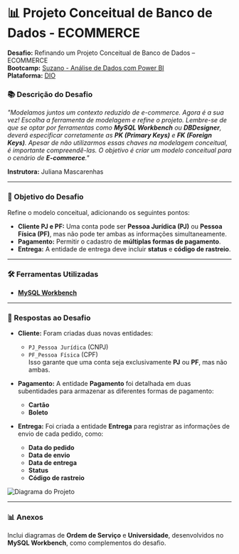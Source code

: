 # 📊 Projeto Conceitual de Banco de Dados - ECOMMERCE

**Desafio:** Refinando um Projeto Conceitual de Banco de Dados – ECOMMERCE  
**Bootcamp:** [Suzano - Análise de Dados com Power BI](https://web.dio.me/track/coding-future-suzano-analise-dados)  
**Plataforma:** [DIO](https://www.dio.me/)  

### 📚 Descrição do Desafio
_"Modelamos juntos um contexto reduzido de e-commerce. Agora é a sua vez! Escolha a ferramenta de modelagem e refine o projeto. Lembre-se de que se optar por ferramentas como **MySQL Workbench** ou **DBDesigner**, deverá especificar corretamente as **PK (Primary Keys)** e **FK (Foreign Keys)**. Apesar de não utilizarmos essas chaves na modelagem conceitual, é importante compreendê-las. O objetivo é criar um modelo conceitual para o cenário de **E-commerce**."_  

**Instrutora:** Juliana Mascarenhas

---

### 🎯 Objetivo do Desafio
Refine o modelo conceitual, adicionando os seguintes pontos:

- **Cliente PJ e PF:** Uma conta pode ser **Pessoa Jurídica (PJ)** ou **Pessoa Física (PF)**, mas não pode ter ambas as informações simultaneamente.
- **Pagamento:** Permitir o cadastro de **múltiplas formas de pagamento**.
- **Entrega:** A entidade de entrega deve incluir **status** e **código de rastreio**.

---

### 🛠️ Ferramentas Utilizadas

- **[MySQL Workbench](https://www.mysql.com/products/workbench/)**

---

### 📑 Respostas ao Desafio

- **Cliente:** Foram criadas duas novas entidades:  
  - `PJ_Pessoa Jurídica` (CNPJ)  
  - `PF_Pessoa Física` (CPF)  
  Isso garante que uma conta seja exclusivamente **PJ** ou **PF**, mas não ambas.

- **Pagamento:** A entidade **Pagamento** foi detalhada em duas subentidades para armazenar as diferentes formas de pagamento:  
  - **Cartão**  
  - **Boleto**

- **Entrega:** Foi criada a entidade **Entrega** para registrar as informações de envio de cada pedido, como:
  - **Data do pedido**  
  - **Data de envio**  
  - **Data de entrega**  
  - **Status**  
  - **Código de rastreio**

![Diagrama do Projeto](https://github.com/Jkaminovski/Projeto-Conceitual-BD-ECOMMERCE/raw/e21c4aa6f9df8364b0f781f8702756c78595913a/caminho/para/a/imagem.png)

---

### 📊 Anexos
Inclui diagramas de **Ordem de Serviço** e **Universidade**, desenvolvidos no **MySQL Workbench**, como complementos do desafio.
